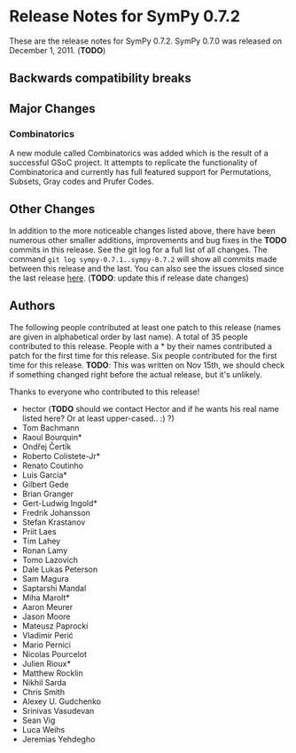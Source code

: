 # Release Notes for SymPy 0.7.2
These are the release notes for SymPy 0.7.2. SymPy 0.7.0 was released on December 1, 2011. (**TODO**)

## Backwards compatibility breaks

## Major Changes
### Combinatorics
A new module called Combinatorics was added which is the result of a successful GSoC project. It attempts to replicate the functionality of Combinatorica and currently has full featured support for Permutations, Subsets, Gray codes and Prufer Codes.

## Other Changes

In addition to the more noticeable changes listed above, there have been numerous other smaller additions, improvements and bug fixes in the **TODO** commits in this release. See the git log for a full list of all changes. The command `git log sympy-0.7.1..sympy-0.7.2` will show all commits made between this release and the last. You can also see the issues closed since the last release [here](http://code.google.com/p/sympy/issues/list?can=1&q=closed-after%3A2011%2F07%2F29+closed-before%3A2011%2F12%2F01&sort=-closed). (**TODO**: update this if release date changes)
## Authors

The following people contributed at least one patch to this release (names are given in alphabetical order by last name). A total of 35 people contributed to this release. People with a * by their names contributed a patch for the first time for this release. Six people contributed for the first time for this release. **TODO**: This was written on Nov 15th, we should check if something changed right before the actual release, but it's unlikely.

Thanks to everyone who contributed to this release!

* hector (**TODO** should we contact Hector and if he wants his real name listed here? Or at least upper-cased.. :) ?)
* Tom Bachmann
* Raoul Bourquin*
* Ondřej Čertík
* Roberto Colistete-Jr*
* Renato Coutinho
* Luis Garcia*
* Gilbert Gede
* Brian Granger
* Gert-Ludwig Ingold*
* Fredrik Johansson
* Stefan Krastanov
* Priit Laes
* Tim Lahey
* Ronan Lamy
* Tomo Lazovich
* Dale Lukas Peterson
* Sam Magura
* Saptarshi Mandal
* Miha Marolt*
* Aaron Meurer
* Jason Moore
* Mateusz Paprocki
* Vladimir Perić
* Mario Pernici
* Nicolas Pourcelot
* Julien Rioux*
* Matthew Rocklin
* Nikhil Sarda
* Chris Smith
* Alexey U. Gudchenko
* Srinivas Vasudevan
* Sean Vig
* Luca Weihs
* Jeremias Yehdegho